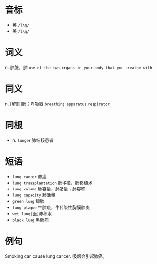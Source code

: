# 音标

- 英 `/lʌŋ/`
- 美 `/lʌŋ/`

# 词义

n. 肺脏，肺
`one of the two organs in your body that you breathe with`

# 同义

n. [解剖]肺；呼吸器
`breathing apparatus` `respirator`

# 同根

- n. `lunger` 肺结核患者

# 短语

- `lung cancer` 肺癌
- `lung transplantation` 肺移植，肺移植术
- `lung volume` 肺容量，肺活量；肺容积
- `lung capacity` 肺活量
- `green lung` 绿肺
- `lung plague` 牛肺疫，牛传染性胸膜肺炎
- `wet lung` [医]肺积水
- `black lung` 黑肺病

# 例句

Smoking can cause lung cancer.
吸烟会引起肺癌。


